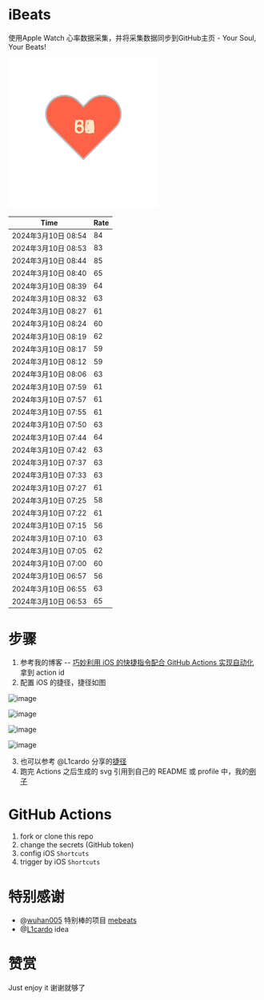# iBeats
使用Apple Watch 心率数据采集，并将采集数据同步到GitHub主页 - Your Soul, Your Beats!

![](./files/heart.svg)

<!--START_SECTION:my_heart_rate-->
| Time | Rate | 
 | ---- | ---- | 
| 2024年3月10日 08:54 | 84 |
| 2024年3月10日 08:53 | 83 |
| 2024年3月10日 08:44 | 85 |
| 2024年3月10日 08:40 | 65 |
| 2024年3月10日 08:39 | 64 |
| 2024年3月10日 08:32 | 63 |
| 2024年3月10日 08:27 | 61 |
| 2024年3月10日 08:24 | 60 |
| 2024年3月10日 08:19 | 62 |
| 2024年3月10日 08:17 | 59 |
| 2024年3月10日 08:12 | 59 |
| 2024年3月10日 08:06 | 63 |
| 2024年3月10日 07:59 | 61 |
| 2024年3月10日 07:57 | 61 |
| 2024年3月10日 07:55 | 61 |
| 2024年3月10日 07:50 | 63 |
| 2024年3月10日 07:44 | 64 |
| 2024年3月10日 07:42 | 63 |
| 2024年3月10日 07:37 | 63 |
| 2024年3月10日 07:33 | 63 |
| 2024年3月10日 07:27 | 61 |
| 2024年3月10日 07:25 | 58 |
| 2024年3月10日 07:22 | 61 |
| 2024年3月10日 07:15 | 56 |
| 2024年3月10日 07:10 | 63 |
| 2024年3月10日 07:05 | 62 |
| 2024年3月10日 07:00 | 60 |
| 2024年3月10日 06:57 | 56 |
| 2024年3月10日 06:55 | 63 |
| 2024年3月10日 06:53 | 65 |

<!--END_SECTION:my_heart_rate-->

# 步骤
1. 参考我的博客 -- [巧妙利用 iOS 的快捷指令配合 GitHub Actions 实现自动化](https://github.com/yihong0618/gitblog/issues/198) 拿到 action id
2. 配置 iOS 的捷径，捷径如图

![image](https://user-images.githubusercontent.com/15976103/122154218-0db0b480-ce97-11eb-93bb-5aec07c558dc.png)

![image](https://user-images.githubusercontent.com/15976103/122154236-186b4980-ce97-11eb-8e4b-70551a0391ae.png)

![image](https://user-images.githubusercontent.com/15976103/122154268-2d47dd00-ce97-11eb-902e-3acf292265a9.png)

![image](https://user-images.githubusercontent.com/15976103/122174055-fa144680-ceb4-11eb-9be2-3eb83cd516f7.png)

3. 也可以参考 @L1cardo 分享的[捷径](https://www.icloud.com/shortcuts/6ab6047b459c41ad822ad6b94b1c03d4)
4. 跑完 Actions 之后生成的 svg 引用到自己的 README 或 profile 中，我的[例子](https://github.com/yihong0618) 

# GitHub Actions

1. fork or clone this repo
2. change the secrets (GitHub token)
3. config iOS `Shortcuts` 
4. trigger by iOS `Shortcuts`

# 特别感谢
- @[wuhan005](https://github.com/wuhan005) 特别棒的项目 [mebeats](https://github.com/wuhan005/mebeats)
- @[L1cardo](https://github.com/L1cardo) idea

# 赞赏
Just enjoy it
谢谢就够了

